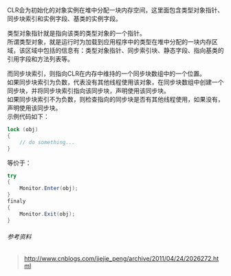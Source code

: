 CLR会为初始化的对象实例在堆中分配一块内存空间，这里面包含类型对象指针、同步块索引和实例字段、基类的实例字段。

类型对象指针就是指向该类的类型对象的一个指针。
<br>
所谓类型对象，就是运行时为加载到应用程序中的类型在堆中分配的一块内存区域，该区域中包括的信息有：类型对象指针、同步索引块、静态字段、指向基类的引用字段和方法列表等。

而同步块索引，则指向CLR在内存中维持的一个同步块数组中的一个位置。
<br>
如果同步块索引为负数，代表没有其他线程使用该对象，在同步块数组中创建一个同步块，并将同步块索引指向该同步块，声明使用该同步块。
<br>
如果同步块索引不为负数，则检查指向的同步块是否有其他线程使用，如果没有，声明使用该同步块。
<br>
示例代码如下：
``` C#
lock (obj)
{
    // do something...
}
```
等价于：
``` C#
try
{
    Monitor.Enter(obj);
}
finaly
{
    Monitor.Exit(obj);
}
```

###### 参考资料

> http://www.cnblogs.com/jiejie_peng/archive/2011/04/24/2026272.html
